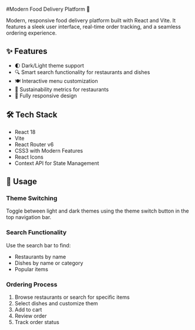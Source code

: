 #Modern Food Delivery Platform 🍔

Modern, responsive food delivery platform built with React and Vite. It features a sleek user interface, real-time order tracking, and a seamless ordering experience.



## ✨ Features

- 🌓 Dark/Light theme support
- 🔍 Smart search functionality for restaurants and dishes
- 🍽️ Interactive menu customization
- 🌱 Sustainability metrics for restaurants
- 📱 Fully responsive design



## 🛠️ Tech Stack

- React 18
- Vite
- React Router v6
- CSS3 with Modern Features
- React Icons
- Context API for State Management


## 🎯 Usage

### Theme Switching
Toggle between light and dark themes using the theme switch button in the top navigation bar.

### Search Functionality
Use the search bar to find:
- Restaurants by name
- Dishes by name or category
- Popular items

### Ordering Process
1. Browse restaurants or search for specific items
2. Select dishes and customize them
3. Add to cart
4. Review order
6. Track order status
